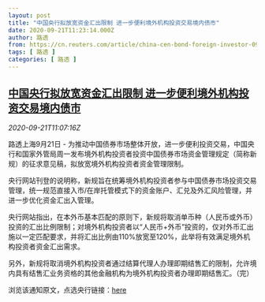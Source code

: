 ```yaml
---
layout: post
title: "中国央行拟放宽资金汇出限制 进一步便利境外机构投资交易境内债市"
date: 2020-09-21T11:23:14.000Z
author: 路透
from: https://cn.reuters.com/article/china-cen-bond-foreign-investor-0921-idCNKCS26C1HD
tags: [ 路透 ]
categories: [ 路透 ]
---
```

<!--1600687394000-->
[中国央行拟放宽资金汇出限制 进一步便利境外机构投资交易境内债市](https://cn.reuters.com/article/china-cen-bond-foreign-investor-0921-idCNKCS26C1HD)
------

<div>
<div><i>2020-09-21T11:07:16Z</i></div><p>路透上海9月21日 - 为推动中国债券市场整体开放，进一步便利投资交易，中国央行和国家外管局周一发布境外机构投资者投资中国债券市场资金管理规定（简称新规）的征求意见稿，拟放宽境外机构投资者资金管理限制。</p><p>央行网站刊登的说明称，新规旨在统筹境外机构投资者参与中国债券市场投资交易管理，统一规范直接入市/在岸托管模式下的资金账户、汇兑及外汇风险管理，并进一步优化资金汇出入管理。</p><p>央行网站指出，在本外币基本匹配的原则下，新规将取消单币种（人民币或外币）投资的汇出比例限制；对境外机构投资者以“人民币+外币”投资的，仅对外币汇出施以一定匹配要求，并将汇出比例由110%放宽至120%，此举将有效满足境外机构投资者资金汇出需求。</p><p>另外，新规将取消境外机构投资者通过结算代理人办理即期结售汇的限制，允许境内具有结售汇业务资格的其他金融机构为境外机构投资者办理即期结售汇。（完）</p><p>浏览该通知原文，点选央行链接：<a href="http://www.pbc.gov.cn/tiaofasi/144941/144979/3941920/4100044/index.html">here</a></p>
</div>

